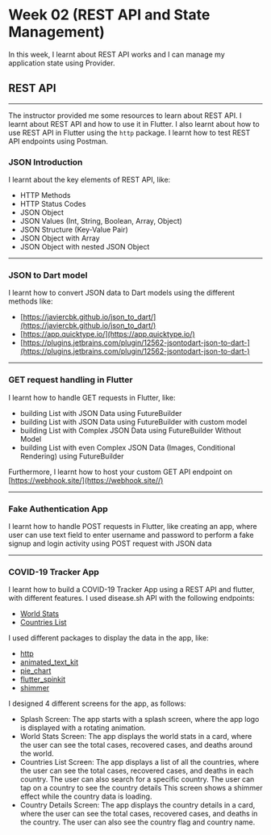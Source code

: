 # Week 02 (REST API and State Management)

In this week, I learnt about REST API works and I can manage my application state using Provider.

## REST API

---

The instructor provided me some resources to learn about REST API. I learnt about REST API and how to use it in Flutter. I also learnt about how to use REST API in Flutter using the `http` package. I learnt how to test REST API endpoints using Postman.

### JSON Introduction

I learnt about the key elements of REST API, like:

- HTTP Methods
- HTTP Status Codes
- JSON Object
- JSON Values (Int, String, Boolean, Array, Object)
- JSON Structure (Key-Value Pair)
- JSON Object with Array
- JSON Object with nested JSON Object

---

### JSON to Dart model

I learnt how to convert JSON data to Dart models using the different methods like:

- [https://javiercbk.github.io/json_to_dart/](https://javiercbk.github.io/json_to_dart/)
- [https://app.quicktype.io/](https://app.quicktype.io/)
- [https://plugins.jetbrains.com/plugin/12562-jsontodart-json-to-dart-](https://plugins.jetbrains.com/plugin/12562-jsontodart-json-to-dart-)

---

### GET request handling in Flutter

I learnt how to handle GET requests in Flutter, like:

- building List with JSON Data using FutureBuilder
- building List with JSON Data using FutureBuilder with custom model
- building List with Complex JSON Data using FutureBuilder Without Model
- building List with even Complex JSON Data (Images, Conditional Rendering) using FutureBuilder

Furthermore, I learnt how to host your custom GET API endpoint on [https://webhook.site/](https://webhook.site//)

---

### Fake Authentication App

I learnt how to handle POST requests in Flutter, like creating an app, where user can use text field to enter username and password to perform a fake signup and login activity using POST request with JSON data

---

### COVID-19 Tracker App

I learnt how to build a COVID-19 Tracker App using a REST API and flutter, with different features. I used disease.sh API with the following endpoints:

- [World Stats](https://disease.sh/v3/covid-19/all)
- [Countries List](https://disease.sh/v3/covid-19/countries)

I used different packages to display the data in the app, like:

- [http](https://pub.dev/packages/http)
- [animated_text_kit](https://pub.dev/packages/animated_text_kit)
- [pie_chart](https://pub.dev/packages/pie_chart)
- [flutter_spinkit](https://pub.dev/packages/flutter_spinkit)
- [shimmer](https://pub.dev/packages/shimmer)

I designed 4 different screens for the app, as follows:

- Splash Screen: The app starts with a splash screen, where the app logo is displayed with a rotating animation.
- World Stats Screen: The app displays the world stats in a card, where the user can see the total cases, recovered cases, and deaths around the world.
- Countries List Screen: The app displays a list of all the countries, where the user can see the total cases, recovered cases, and deaths in each country. The user can also search for a specific country. The user can tap on a country to see the country details This screen shows a shimmer effect while the country data is loading.
- Country Details Screen: The app displays the country details in a card, where the user can see the total cases, recovered cases, and deaths in the country. The user can also see the country flag and country name.
